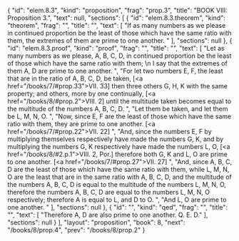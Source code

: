 {
  "id": "elem.8.3",
  "kind": "proposition",
  "frag": "prop.3",
  "title": "BOOK VIII: Proposition 3.",
  "text": null,
  "sections": [
    {
      "id": "elem.8.3.theorem",
      "kind": "theorem",
      "frag": "",
      "title": "",
      "text": [
        "If as many numbers as we please in continued proportion be the least of those which have the same ratio with them, the extremes of them are prime to one another. "
      ],
      "sections": null
    },
    {
      "id": "elem.8.3.proof",
      "kind": "proof",
      "frag": "",
      "title": "",
      "text": [
        "Let as many numbers as we please, A, B, C, D, in continued proportion be the least of those which have the same ratio with them; \n       I say that the extremes of them A, D are prime to one another. ",
        "For let two numbers E, F, the least that are in the ratio of A, B, C, D, be taken, [<a href=\"/books/7/#prop.33\">VII. 33</a>] then three others G, H, K with the same property; and others, more by one continually, [<a href=\"/books/8/#prop.2\">VIII. 2</a>] until the multitude taken becomes equal to the multitude of the numbers A, B, C, D. ",
        "Let them be taken, and let them be L, M, N, O. ",
        "Now, since E, F are the least of those which have the same ratio with them, they are prime to one another. [<a href=\"/books/7/#prop.22\">VII. 22</a>] ",
        "And, since the numbers E, F by multiplying themselves respectively have made the numbers G, K, and by multiplying the numbers G, K respectively have made the numbers L, O, [<a href=\"/books/8/#2.p.1\">VIII. 2, Por.</a>] therefore both G, K and L, O are prime to one another. [<a href=\"/books/7/#prop.27\">VII. 27</a>] ",
        "And, since A, B, C, D are the least of those which have the same ratio with them, while L, M, N, O are the least that are in the same ratio with A, B, C, D, and the multitude of the numbers A, B, C, D is equal to the multitude of the numbers L, M, N, O, therefore the numbers A, B, C, D are equal to the numbers L, M, N, O respectively; therefore A is equal to L, and D to O. ",
        "And L, O are prime to one another. "
      ],
      "sections": null
    },
    {
      "id": "",
      "kind": "qed",
      "frag": "",
      "title": "",
      "text": [
        "Therefore A, D are also prime to one another. Q. E. D."
      ],
      "sections": null
    }
  ],
  "layout": "proposition",
  "book": 8,
  "next": "/books/8/prop.4",
  "prev": "/books/8/prop.2"
}
